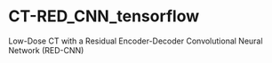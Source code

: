 # CT-RED_CNN_tensorflow
Low-Dose CT with a Residual Encoder-Decoder Convolutional Neural Network (RED-CNN)
